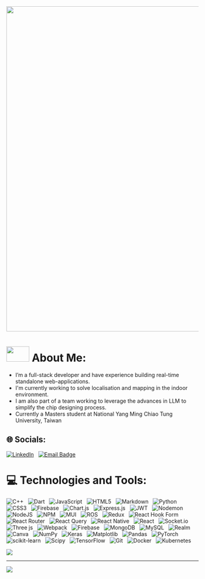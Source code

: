 <img src="https://github.com/user-attachments/assets/2fb14e31-4786-488b-99b2-684f925cb7f9" width="850" />

# <img src="https://github.com/user-attachments/assets/6f3036b2-e84c-4798-b9dc-11cdd8dbe67f" width="60" height="40" /> About Me:

- I’m a full-stack developer and have experience building real-time standalone web-applications.
- I'm currently working to solve localisation and  mapping in the indoor environment.
- I am also part of a team working to leverage the advances in LLM to simplify the chip designing process.
- Currently a Masters student at National Yang Ming Chiao Tung University, Taiwan


## 🌐 Socials:
[![LinkedIn](https://img.shields.io/badge/LinkedIn-%230077B5.svg?style=for-the-badge&logo=linkedin&logoColor=white)](https://linkedin.com/in/azmatullah-khan-softwaredeveloper) &nbsp;&nbsp;[![Email Badge](https://img.shields.io/badge/Gmail-D14836?style=for-the-badge&logo=gmail&logoColor=white)](mailto:khann.azmat@gmail.com)

# 💻 Technologies and Tools:
![C++](https://img.shields.io/badge/c++-%2300599C.svg?style=flat&logo=c%2B%2B&logoColor=white) &nbsp;&nbsp;![Dart](https://img.shields.io/badge/dart-%230175C2.svg?style=flat&logo=dart&logoColor=white) &nbsp;&nbsp;![JavaScript](https://img.shields.io/badge/javascript-%23323330.svg?style=flat&logo=javascript&logoColor=%23F7DF1E) &nbsp;&nbsp;![HTML5](https://img.shields.io/badge/html5-%23E34F26.svg?style=flat&logo=html5&logoColor=white) &nbsp;&nbsp;![Markdown](https://img.shields.io/badge/markdown-%23000000.svg?style=flat&logo=markdown&logoColor=white) &nbsp;&nbsp;![Python](https://img.shields.io/badge/python-3670A0?style=flat&logo=python&logoColor=ffdd54) &nbsp;&nbsp;![CSS3](https://img.shields.io/badge/css3-%231572B6.svg?style=flat&logo=css3&logoColor=white) &nbsp;&nbsp;![Firebase](https://img.shields.io/badge/firebase-%23039BE5.svg?style=flat&logo=firebase) &nbsp;&nbsp;![Chart.js](https://img.shields.io/badge/chart.js-F5788D.svg?style=flat&logo=chart.js&logoColor=white) &nbsp;&nbsp;![Express.js](https://img.shields.io/badge/express.js-%23404d59.svg?style=flat&logo=express&logoColor=%2361DAFB) &nbsp;&nbsp;![JWT](https://img.shields.io/badge/JWT-black?style=flat&logo=JSON%20web%20tokens) &nbsp;&nbsp;![Nodemon](https://img.shields.io/badge/NODEMON-%23323330.svg?style=flat&logo=nodemon&logoColor=%BBDEAD) &nbsp;&nbsp;![NodeJS](https://img.shields.io/badge/node.js-6DA55F?style=flat&logo=node.js&logoColor=white) &nbsp;&nbsp;![NPM](https://img.shields.io/badge/NPM-%23CB3837.svg?style=flat&logo=npm&logoColor=white) &nbsp;&nbsp;![MUI](https://img.shields.io/badge/MUI-%230081CB.svg?style=flat&logo=mui&logoColor=white) &nbsp;&nbsp;![ROS](https://img.shields.io/badge/ros-%230A0FF9.svg?style=flat&logo=ros&logoColor=white) &nbsp;&nbsp;![Redux](https://img.shields.io/badge/redux-%23593d88.svg?style=flat&logo=redux&logoColor=white) &nbsp;&nbsp;![React Hook Form](https://img.shields.io/badge/React%20Hook%20Form-%23EC5990.svg?style=flat&logo=reacthookform&logoColor=white) &nbsp;&nbsp;![React Router](https://img.shields.io/badge/React_Router-CA4245?style=flat&logo=react-router&logoColor=white) &nbsp;&nbsp;![React Query](https://img.shields.io/badge/-React%20Query-FF4154?style=flat&logo=react%20query&logoColor=white) &nbsp;&nbsp;![React Native](https://img.shields.io/badge/react_native-%2320232a.svg?style=flat&logo=react&logoColor=%2361DAFB) &nbsp;&nbsp;![React](https://img.shields.io/badge/react-%2320232a.svg?style=flat&logo=react&logoColor=%2361DAFB) &nbsp;&nbsp;![Socket.io](https://img.shields.io/badge/Socket.io-black?style=flat&logo=socket.io&badgeColor=010101) &nbsp;&nbsp;![Three js](https://img.shields.io/badge/threejs-black?style=flat&logo=three.js&logoColor=white) &nbsp;&nbsp;![Webpack](https://img.shields.io/badge/webpack-%238DD6F9.svg?style=flat&logo=webpack&logoColor=black) &nbsp;&nbsp;![Firebase](https://img.shields.io/badge/firebase-a08021?style=flat&logo=firebase&logoColor=ffcd34) &nbsp;&nbsp;![MongoDB](https://img.shields.io/badge/MongoDB-%234ea94b.svg?style=flat&logo=mongodb&logoColor=white) &nbsp;&nbsp;![MySQL](https://img.shields.io/badge/mysql-4479A1.svg?style=flat&logo=mysql&logoColor=white) &nbsp;&nbsp;![Realm](https://img.shields.io/badge/Realm-39477F?style=flat&logo=realm&logoColor=white) &nbsp;&nbsp;![Canva](https://img.shields.io/badge/Canva-%2300C4CC.svg?style=flat&logo=Canva&logoColor=white) &nbsp;&nbsp;![NumPy](https://img.shields.io/badge/numpy-%23013243.svg?style=flat&logo=numpy&logoColor=white) &nbsp;&nbsp;![Keras](https://img.shields.io/badge/Keras-%23D00000.svg?style=flat&logo=Keras&logoColor=white) &nbsp;&nbsp;![Matplotlib](https://img.shields.io/badge/Matplotlib-%23ffffff.svg?style=flat&logo=Matplotlib&logoColor=black) &nbsp;&nbsp;![Pandas](https://img.shields.io/badge/pandas-%23150458.svg?style=flat&logo=pandas&logoColor=white) &nbsp;&nbsp;![PyTorch](https://img.shields.io/badge/PyTorch-%23EE4C2C.svg?style=flat&logo=PyTorch&logoColor=white) &nbsp;&nbsp;![scikit-learn](https://img.shields.io/badge/scikit--learn-%23F7931E.svg?style=flat&logo=scikit-learn&logoColor=white) &nbsp;&nbsp;![Scipy](https://img.shields.io/badge/SciPy-%230C55A5.svg?style=flat&logo=scipy&logoColor=%white) &nbsp;&nbsp;![TensorFlow](https://img.shields.io/badge/TensorFlow-%23FF6F00.svg?style=flat&logo=TensorFlow&logoColor=white) &nbsp;&nbsp;![Git](https://img.shields.io/badge/git-%23F05033.svg?style=flat&logo=git&logoColor=white) &nbsp;&nbsp;![Docker](https://img.shields.io/badge/docker-%230db7ed.svg?style=flat&logo=docker&logoColor=white) &nbsp;&nbsp;![Kubernetes](https://img.shields.io/badge/kubernetes-%23326ce5.svg?style=flat&logo=kubernetes&logoColor=white)


![](https://github-readme-stats.vercel.app/api/top-langs/?username=KhanAzmat&theme=moltack&hide_border=true&include_all_commits=true&count_private=true&layout=compact)

---
[![](https://visitcount.itsvg.in/api?id=KhanAzmat&icon=0&color=0)](https://visitcount.itsvg.in)

<!-- Proudly created with GPRM ( https://gprm.itsvg.in ) -->
